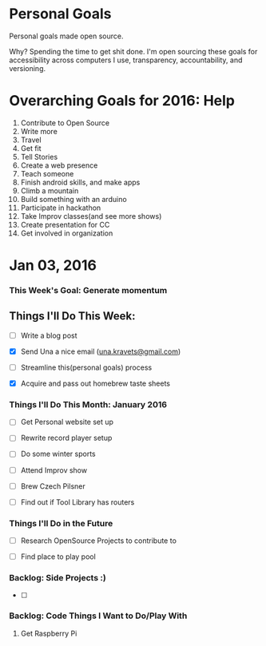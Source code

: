 Personal Goals
==============

Personal goals made open source.

Why? Spending the time to get shit done. I'm open sourcing these goals for accessibility across computers I use, transparency, accountability, and versioning.

# Overarching Goals for 2016: Help

1. Contribute to Open Source
2. Write more
3. Travel
4. Get fit
5. Tell Stories
6. Create a web presence
7. Teach someone
8. Finish android skills, and make apps
9. Climb a mountain
10. Build something with an arduino
11. Participate in hackathon
12. Take Improv classes(and see more shows)
13. Create presentation for CC
14. Get involved in organization


# Jan 03, 2016

### This Week's Goal: Generate momentum

## Things I'll Do This Week:
- [ ] Write a blog post
- [X] Send Una a nice email (una.kravets@gmail.com)
- [ ] Streamline this(personal goals) process
- [X] Acquire and pass out homebrew taste sheets


### Things I'll Do This Month: January 2016
- [ ] Get Personal website set up
- [ ] Rewrite record player setup
- [ ] Do some winter sports
- [ ] Attend Improv show
- [ ] Brew Czech Pilsner
- [ ] Find out if Tool Library has routers


### Things I'll Do in the Future
- [ ] Research OpenSource Projects to contribute to
- [ ] Find place to play pool


### Backlog: Side Projects :)
- [ ]

### Backlog: Code Things I Want to Do/Play With
1. Get Raspberry Pi
